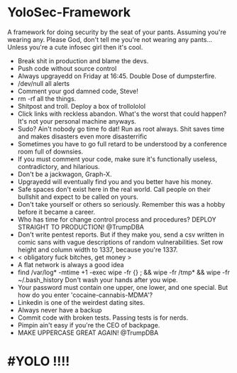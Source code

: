 # YoloSec-Framework
A framework for doing security by the seat of your pants.  Assuming you're wearing any.  Please God, don't tell me you're not wearing any pants...  Unless you're a cute infosec girl then it's cool. 

- Break shit in production and blame the devs.
- Push code without source control
- Always upgrayedd on Friday at 16:45. Double Dose of dumpsterfire.
- /dev/null all alerts
- Comment your god damned code, Steve!
- rm -rf all the things.  
- Shitpost and troll.  Deploy a box of trollololol
- Click links with reckless abandon.  What's the worst that could happen?  It's not your personal machine anyways.
- Sudo?  Ain't nobody go time fo dat!  Run as root always.  Shit saves time  and makes disasters even more disasterrific 
- Sometimes you have to go full retard to be understood by a conference room full of downsies.
- If you must comment your code, make sure it's functionally useless, contradictory, and hilarious.
- Don't be a jackwagon, Graph-X.
- Upgrayedd will eventually find you and you better have his money.
- Safe spaces don't exist here in the real world.  Call people on their bullshit and expect to be called on yours.
- Don't take yourself or others so seriously.  Remember this was a hobby before it became a career.
- Who has time for change control process and procedures? DEPLOY STRAIGHT TO PRODUCTION!  @TrumpDBA
- Don't write pentest reports.  But if they make you, send a csv written in comic sans with vague descriptions of random vulnerabilities.  Set row height and column width to 1337, because you're 1337.
- < obligatory fuck bitches, get money >
- A flat network is always a good idea
- find /var/log* -mtime +1 -exec wipe -fr {} \; && wipe -fr /tmp* && wipe -fr ~/.bash_history  Don't wash your hands after you wipe.
- Your password must contain one upper, one lower, and one special. But how do you enter 'cocaine-cannabis-MDMA'?
- Linkedin is one of the weirdest dating sites.
- Always never have a backup
- Commit code with broken tests.  Passing tests is for nerds.
- Pimpin ain't easy if you're the CEO of backpage.
- MAKE UPPERCASE GREAT AGAIN! @TrumpDBA

# #YOLO !!!!

